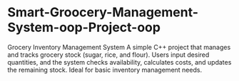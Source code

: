 # Smart-Groocery-Management-System-oop-Project-oop
Grocery Inventory Management System A simple C++ project that manages and tracks grocery stock (sugar, rice, and flour). Users input desired quantities, and the system checks availability, calculates costs, and updates the remaining stock. Ideal for basic inventory management needs.
